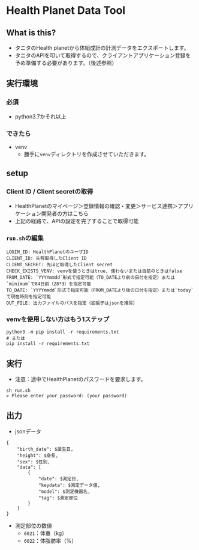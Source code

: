 # Health Planet Data Tool
## What is this?
- タニタのHealth planetから体組成計の計測データをエクスポートします。
- タニタのAPIを叩いて取得するので、クライアントアプリケーション登録を予め準備する必要があります。（後述参照）

## 実行環境
### 必須
- python3.7かそれ以上
### できたら
- venv
    - 勝手に`venv`ディレクトリを作成させていただきます。

## setup
### Client ID / Client secretの取得
- HealthPlanetのマイページ＞登録情報の確認・変更＞サービス連携＞アプリケーション開発者の方はこちら
- 上記の経路で、APIの設定を完了することで取得可能
### `run.sh`の編集
```
LOGIN_ID: HealthPlanetのユーザID
CLIENT_ID: 先程取得したClient ID
CLIENT_SECRET: 先ほど取得したClient secret
CHECK_EXISTS_VENV: venvを使うときはtrue, 使わないまたは自前のときはfalse
FROM_DATE: `YYYYmmdd`形式で指定可能（TO_DATEより前の日付を指定）または`minimum`で84日前（28*3）を指定可能
TO_DATE: `YYYYmmdd`形式で指定可能（FROM_DATEより後の日付を指定）または`today`で現在時刻を指定可能
OUT_FILE: 出力ファイルのパスを指定（拡張子はjsonを推奨）
```
### venvを使用しない方はもう1ステップ
```
python3 -m pip install -r requirements.txt
# または
pip install -r requirements.txt
```

## 実行
- 注意：途中でHealthPlanetのパスワードを要求します。
```:sh
sh run.sh
> Please enter your password: (your password)
```

## 出力
- jsonデータ
```
{
    "birth_date": $誕生日,
    "height": $身長,
    "sex": $性別,
    "data": [
        {
            "date": $測定日,
            "keydata": $測定データ値,
            "model": $測定機器名,
            "tag": $測定部位
        }
    ]
}
```
- 測定部位の数値
    - `6021`：体重（kg）
    - `6022`：体脂肪率（%）
